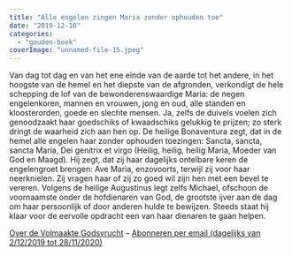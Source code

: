 ```yaml
---
title: "Alle engelen zingen Maria zonder ophouden toe"
date: "2019-12-10"
categories: 
  - "gouden-boek"
coverImage: "unnamed-file-15.jpeg"
---
```


Van dag tot dag en van het ene einde van de aarde tot het andere, in het hoogste van de hemel en het diepste van de afgronden, verkondigt de hele schepping de lof van de bewonderenswaardige Maria: de negen engelenkoren, mannen en vrouwen, jong en oud, alle standen en kloosterorden, goede en slechte mensen. Ja, zelfs de duivels voelen zich genoodzaakt haar goedschiks of kwaadschiks gelukkig te prijzen; zo sterk dringt de waarheid zich aan hen op. De heilige Bonaventura zegt, dat in de hemel alle engelen haar zonder ophouden toezingen: Sancta, sancta, sancta Maria, Dei genitrix et virgo (Heilig, heilig, heilig Maria, Moeder van God en Maagd). Hij zegt, dat zij haar dagelijks ontelbare keren de engelengroet brengen: Ave Maria, enzovoorts, terwijl zij voor haar neerknielen. Zij vragen haar of zij zo goed wil zijn hen met een bevel te vereren. Volgens de heilige Augustinus legt zelfs Michael, ofschoon de voornaamste onder de hofdienaren van God, de grootste ijver aan de dag om haar persoonlijk of door anderen hulde te bewijzen. Steeds staat hij klaar voor de eervolle opdracht een van haar dienaren te gaan helpen.

[Over de Volmaakte Godsvrucht](/blog/een-jaar-lang-volmaakte-godsvrucht/) – [Abonneren per email (dagelijks van 2/12/2019 tot 28/11/2020)](http://eepurl.com/9RKvX)
